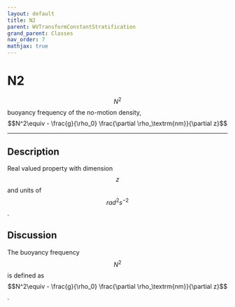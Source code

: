 ```yaml
---
layout: default
title: N2
parent: WVTransformConstantStratification
grand_parent: Classes
nav_order: 7
mathjax: true
---
```


#  N2

$$N^2$$ buoyancy frequency of the no-motion density, $$N^2\equiv - \frac{g}{\rho_0} \frac{\partial \rho_\textrm{nm}}{\partial z}$$


---

## Description
Real valued property with dimension $$z$$ and units of $$rad^2 s^{-2}$$.

## Discussion

The buoyancy frequency $$N^2$$ is defined as $$N^2\equiv - \frac{g}{\rho_0} \frac{\partial \rho_\textrm{nm}}{\partial z}$$.


